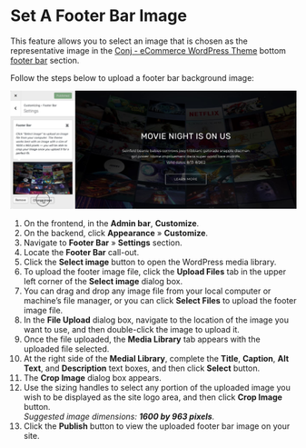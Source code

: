 # Set A Footer Bar Image

This feature allows you to select an image that is chosen as the representative image in the [Conj - eCommerce WordPress Theme](https://themeforest.net/item/conj-ecommerce-wordpress-theme/21935639?ref=mypreview) bottom [footer bar](widget-regions?id=footer-bar) section.

Follow the steps below to upload a footer bar background image:

![Set A Footer Bar Image](img/set-footer-bar-image.jpg)

1. On the frontend, in the **Admin bar**, **Customize**.
2. On the backend, click **Appearance** » **Customize**.
3. Navigate to **Footer Bar** » **Settings** section.
4. Locate the **Footer Bar** call-out.
5. Click the **Select image** button to open the WordPress media library.
6. To upload the footer image file, click the **Upload Files** tab in the upper left corner of the **Select image** dialog box.
7. You can drag and drop any image file from your local computer or machine’s file manager, or you can click **Select Files** to upload the footer image file.
8. In the **File Upload** dialog box, navigate to the location of the image you want to use, and then double-click the image to upload it.
9. Once the file uploaded, the **Media Library** tab appears with the uploaded file selected.
10. At the right side of the **Medial Library**, complete the **Title**, **Caption**, **Alt Text**, and **Description** text boxes, and then click **Select** button.
11. The **Crop Image** dialog box appears.
12. Use the sizing handles to select any portion of the uploaded image you wish to be displayed as the site logo area, and then click **Crop Image** button.<br/>*Suggested image dimensions: **1600 by 963 pixels**.*
13. Click the **Publish** button to view the uploaded footer bar image on your site.
